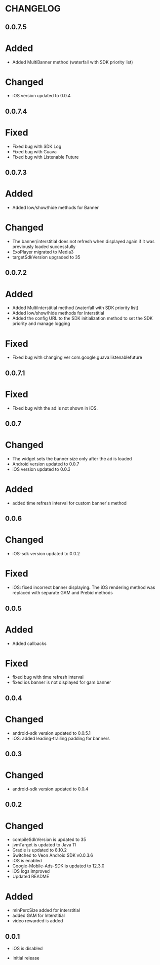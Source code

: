 # CHANGELOG

## 0.0.7.5
# Added
* Added  MultiBanner method (waterfall with SDK priority list)

# Changed
* iOS version updated to 0.0.4

## 0.0.7.4
# Fixed
* Fixed bug with SDK Log
* Fixed bug with Guava
* Fixed bug with Listenable Future

## 0.0.7.3
# Added
* Added low/show/hide methods for Banner

# Changed
* The banner/interstitial does not refresh when displayed again if it was previously loaded successfully
* ExoPlayer migrated to Media3
* targetSdkVersion upgraded to 35

## 0.0.7.2
# Added
* Added  MultiInterstitial method (waterfall with SDK priority list)
* Added low/show/hide methods for Interstitial
* Added the config URL to the SDK initialization method to set the SDK priority and manage logging

# Fixed
* Fixed bug with changing ver com.google.guava:listenablefuture

## 0.0.7.1
# Fixed
* Fixed bug with the ad is not shown in iOS. 

## 0.0.7
# Changed
* The widget sets the banner size only after the ad is loaded
* Android version updated to 0.0.7
* iOS version updated to 0.0.3

# Added
* added time refresh interval for custom banner's method

## 0.0.6
# Changed
* iOS-sdk version updated to 0.0.2

# Fixed
* iOS: fixed incorrect banner displaying. The iOS rendering method was replaced with separate GAM and Prebid methods

## 0.0.5
# Added
* Added callbacks

# Fixed
* fixed bug with time refresh interval
* fixed ios banner is not displayed for gam banner

## 0.0.4
# Changed
* android-sdk version updated to 0.0.5.1
* iOS: added leading-trailing padding for banners

## 0.0.3
# Changed
* android-sdk version updated to 0.0.4

## 0.0.2
# Changed
* compileSdkVersion is updated to 35
* jvmTarget is updated to Java 11
* Gradle is updated to 8.10.2
* Switched to Veon Android SDK v0.0.3.6
* iOS is enabled
* Google-Mobile-Ads-SDK is updated to 12.3.0
* iOS logs improved
* Updated README

# Added
* minPercSize added for interstitial
* added GAM for Interstitial
* video rewarded is added

## 0.0.1
* iOS is disabled


* Initial release